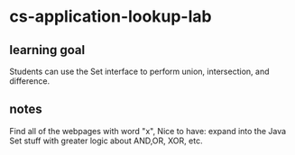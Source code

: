 # cs-application-lookup-lab

## learning goal 
Students can use the Set interface to perform union, intersection, and difference.

## notes
Find all of the webpages with word "x", Nice to have: expand into the Java Set stuff with greater logic about AND,OR, XOR, etc.
